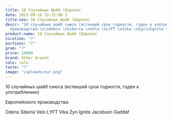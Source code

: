 ```yaml
---
title: 10 Случайных Шайб (Европа)
date: 2023-09-16 15:31:00 Z
title-seo: 10 Случайных Шайб (Европа)
descr: "10 случайных шайб снюса (истекший срок годности, годен к употреблению) \n\nЕвропейского
  производства:\n\nOdens \nSiberia \nVelo \nLYFT \nVika \nZyn\nIgnite \nJacobson \nGaddaf"
product-name: 10 Случайных Шайб (Европа)
nicotine: "?"
portions: "?"
gram: "?"
price: 10000
brand: Other brands
sale: sale
taste: "?"
image: "/uploads/eur.png"
---
```


10 случайных шайб снюса (истекший срок годности, годен к употреблению) 

Европейского производства:

Odens 
Siberia 
Velo 
LYFT 
Vika 
Zyn
Ignite 
Jacobson 
Gaddaf